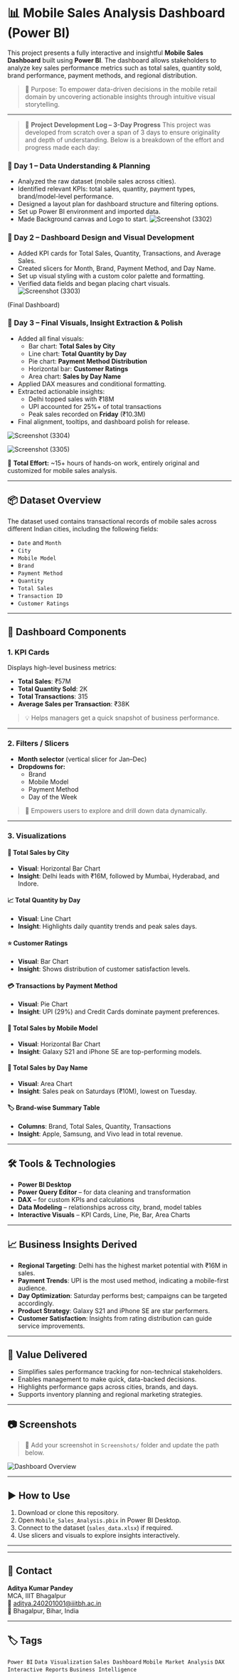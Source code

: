 

# 📊 Mobile Sales Analysis Dashboard (Power BI)

This project presents a fully interactive and insightful **Mobile Sales Dashboard** built using **Power BI**. The dashboard allows stakeholders to analyze key sales performance metrics such as total sales, quantity sold, brand performance, payment methods, and regional distribution.

> 🚀 Purpose: To empower data-driven decisions in the mobile retail domain by uncovering actionable insights through intuitive visual storytelling.

---


> 🚧 **Project Development Log – 3-Day Progress**
This project was developed from scratch over a span of 3 days to ensure originality and depth of understanding. Below is a breakdown of the effort and progress made each day:

### 📅 Day 1 – Data Understanding & Planning
- Analyzed the raw dataset (mobile sales across cities).
- Identified relevant KPIs: total sales, quantity, payment types, brand/model-level performance.
- Designed a layout plan for dashboard structure and filtering options.
- Set up Power BI environment and imported data.
- Made Background canvas and Logo to start.
![Screenshot (3302)](https://github.com/user-attachments/assets/6a2a9dd8-94fa-420b-9e6c-81e718c5f2aa)


### 📅 Day 2 – Dashboard Design and Visual Development
- Added KPI cards for Total Sales, Quantity, Transactions, and Average Sales.
- Created slicers for Month, Brand, Payment Method, and Day Name.
- Set up visual styling with a custom color palette and formatting.
- Verified data fields and began placing chart visuals.
![Screenshot (3303)](https://github.com/user-attachments/assets/78565448-428e-4060-92e9-bc4829b2ed10)

(Final Dashboard)
### 📅 Day 3 – Final Visuals, Insight Extraction & Polish
- Added all final visuals:
  - Bar chart: **Total Sales by City**
  - Line chart: **Total Quantity by Day**
  - Pie chart: **Payment Method Distribution**
  - Horizontal bar: **Customer Ratings**
  - Area chart: **Sales by Day Name**
- Applied DAX measures and conditional formatting.
- Extracted actionable insights:
  - Delhi topped sales with ₹18M
  - UPI accounted for 25%+ of total transactions
  - Peak sales recorded on **Friday** (₹10.3M)
- Final alignment, tooltips, and dashboard polish for release.

![Screenshot (3304)](https://github.com/user-attachments/assets/59485e4d-3b27-4c4e-b5e2-42b3395c9a4f)

![Screenshot (3305)](https://github.com/user-attachments/assets/22163f51-a239-4d89-a676-35119e3db3c7)   


🧠 **Total Effort:** ~15+ hours of hands-on work, entirely original and customized for mobile sales analysis.


---

## 📦 Dataset Overview

The dataset used contains transactional records of mobile sales across different Indian cities, including the following fields:

- `Date` and `Month`
- `City`
- `Mobile Model`
- `Brand`
- `Payment Method`
- `Quantity`
- `Total Sales`
- `Transaction ID`
- `Customer Ratings`

---

## 🧩 Dashboard Components

### 1. **KPI Cards**
Displays high-level business metrics:
- **Total Sales**: ₹57M
- **Total Quantity Sold**: 2K
- **Total Transactions**: 315
- **Average Sales per Transaction**: ₹38K

> 💡 Helps managers get a quick snapshot of business performance.

---

### 2. **Filters / Slicers**
- **Month selector** (vertical slicer for Jan–Dec)
- **Dropdowns for:**
  - Brand
  - Mobile Model
  - Payment Method
  - Day of the Week

> 🎯 Empowers users to explore and drill down data dynamically.

---

### 3. **Visualizations**

#### 📌 Total Sales by City
- **Visual**: Horizontal Bar Chart
- **Insight**: Delhi leads with ₹16M, followed by Mumbai, Hyderabad, and Indore.

#### 📈 Total Quantity by Day
- **Visual**: Line Chart
- **Insight**: Highlights daily quantity trends and peak sales days.

#### ⭐ Customer Ratings
- **Visual**: Bar Chart
- **Insight**: Shows distribution of customer satisfaction levels.

#### 💳 Transactions by Payment Method
- **Visual**: Pie Chart
- **Insight**: UPI (29%) and Credit Cards dominate payment preferences.

#### 📱 Total Sales by Mobile Model
- **Visual**: Horizontal Bar Chart
- **Insight**: Galaxy S21 and iPhone SE are top-performing models.

#### 📅 Total Sales by Day Name
- **Visual**: Area Chart
- **Insight**: Sales peak on Saturdays (₹10M), lowest on Tuesday.

#### 🏷️ Brand-wise Summary Table
- **Columns**: Brand, Total Sales, Quantity, Transactions
- **Insight**: Apple, Samsung, and Vivo lead in total revenue.

---

## 🛠️ Tools & Technologies

- **Power BI Desktop**
- **Power Query Editor** – for data cleaning and transformation
- **DAX** – for custom KPIs and calculations
- **Data Modeling** – relationships across city, brand, model tables
- **Interactive Visuals** – KPI Cards, Line, Pie, Bar, Area Charts

---

## 📈 Business Insights Derived

- **Regional Targeting**: Delhi has the highest market potential with ₹16M in sales.
- **Payment Trends**: UPI is the most used method, indicating a mobile-first audience.
- **Day Optimization**: Saturday performs best; campaigns can be targeted accordingly.
- **Product Strategy**: Galaxy S21 and iPhone SE are star performers.
- **Customer Satisfaction**: Insights from rating distribution can guide service improvements.

---

## 🤝 Value Delivered

- Simplifies sales performance tracking for non-technical stakeholders.
- Enables management to make quick, data-backed decisions.
- Highlights performance gaps across cities, brands, and days.
- Supports inventory planning and regional marketing strategies.

---

## 📷 Screenshots

> 📌 Add your screenshot in `Screenshots/` folder and update the path below.

![Dashboard Overview](./Screenshots/dashboard_overview.png)

---

## ▶️ How to Use

1. Download or clone this repository.
2. Open `Mobile_Sales_Analysis.pbix` in Power BI Desktop.
3. Connect to the dataset (`sales_data.xlsx`) if required.
4. Use slicers and visuals to explore insights interactively.

---


---

## 📧 Contact

**Aditya Kumar Pandey**  
MCA, IIIT Bhagalpur  
📧 aditya.240201001@iiitbh.ac.in  
📍 Bhagalpur, Bihar, India

---

## 🏷️ Tags
`Power BI` `Data Visualization` `Sales Dashboard` `Mobile Market Analysis` `DAX` `Interactive Reports` `Business Intelligence`



